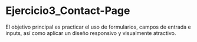# Ejercicio3_Contact-Page
El objetivo principal es practicar el uso de formularios, campos de entrada e inputs, así como aplicar un diseño responsivo y visualmente atractivo.
